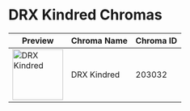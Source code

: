 # DRX Kindred Chromas

| Preview | Chroma Name | Chroma ID |
|---|---|---|
| <img src='https://raw.communitydragon.org/latest/plugins/rcp-be-lol-game-data/global/default/v1/champion-chroma-images/203/203032.png' alt='DRX Kindred' width='100'> | DRX Kindred | 203032 |
